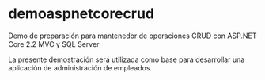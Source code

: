 # demoaspnetcorecrud

Demo de preparación para mantenedor de operaciones CRUD con ASP.NET Core 2.2 MVC y SQL Server

La presente demostración será utilizada como base para desarrollar una aplicación de administración de empleados.
